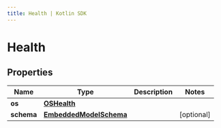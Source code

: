 ```yaml
---
title: Health | Kotlin SDK
---
```




# Health

## Properties
Name | Type | Description | Notes
------------ | ------------- | ------------- | -------------
**os** | [**OSHealth**](OSHealth) |  | 
**schema** | [**EmbeddedModelSchema**](EmbeddedModelSchema) |  |  [optional]




